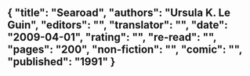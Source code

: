 {
 "title": "Searoad",
 "authors": "Ursula K. Le Guin",
 "editors": "",
 "translator": "",
 "date": "2009-04-01",
 "rating": "",
 "re-read": "",
 "pages": "200",
 "non-fiction": "",
 "comic": "",
 "published": "1991"
}
---

